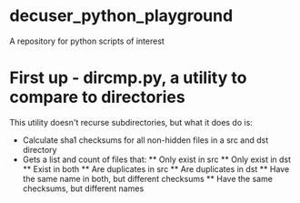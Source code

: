 # decuser_python_playground
A repository for python scripts of interest

# First up - dircmp.py, a utility to compare to directories
This utility doesn't recurse subdirectories, but what it does do is:

* Calculate sha1 checksums for all non-hidden files in a src and dst directory
* Gets a list and count of files that:
** Only exist in src
** Only exist in dst
** Exist in both
** Are duplicates in src
** Are duplicates in dst
** Have the same name in both, but different checksums
** Have the same checksums, but different names


